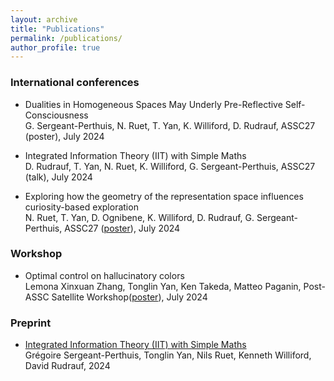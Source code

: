 ```yaml
---
layout: archive
title: "Publications"
permalink: /publications/
author_profile: true
---
```


### International conferences
* Dualities in Homogeneous Spaces May Underly Pre-Reflective Self-Consciousness <br>
G. Sergeant-Perthuis, N. Ruet, T. Yan, K. Williford, D. Rudrauf, ASSC27 (poster), July 2024

* Integrated Information Theory (IIT) with Simple Maths <br>
D. Rudrauf, T. Yan, N. Ruet, K. Williford, G. Sergeant-Perthuis, ASSC27 (talk), July 2024

* Exploring how the geometry of the representation space influences curiosity-based exploration <br>
N. Ruet, T. Yan, D. Ognibene, K. Williford, D. Rudrauf, G. Sergeant-Perthuis, ASSC27 ([poster]()), July 2024

### Workshop
* Optimal control on hallucinatory colors <br>
Lemona Xinxuan Zhang, Tonglin Yan, Ken Takeda, Matteo Paganin, Post-ASSC Satellite Workshop([poster]()), July 2024

### Preprint
* [Integrated Information Theory (IIT) with Simple Maths](https://hal.sorbonne-universite.fr/hal-04531404/document) <br>
Grégoire Sergeant-Perthuis, Tonglin Yan, Nils Ruet, Kenneth Williford, David Rudrauf, 2024

